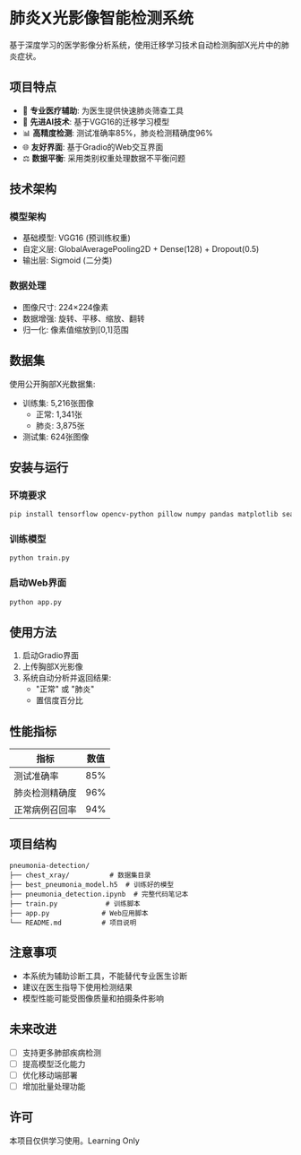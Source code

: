 # 肺炎X光影像智能检测系统

基于深度学习的医学影像分析系统，使用迁移学习技术自动检测胸部X光片中的肺炎症状。

## 项目特点

- 🏥 **专业医疗辅助**: 为医生提供快速肺炎筛查工具
- 🤖 **先进AI技术**: 基于VGG16的迁移学习模型
- 📊 **高精度检测**: 测试准确率85%，肺炎检测精确度96%
- 🌐 **友好界面**: 基于Gradio的Web交互界面
- ⚖️ **数据平衡**: 采用类别权重处理数据不平衡问题

## 技术架构

### 模型架构
- 基础模型: VGG16 (预训练权重)
- 自定义层: GlobalAveragePooling2D + Dense(128) + Dropout(0.5)
- 输出层: Sigmoid (二分类)

### 数据处理
- 图像尺寸: 224×224像素
- 数据增强: 旋转、平移、缩放、翻转
- 归一化: 像素值缩放到[0,1]范围

## 数据集

使用公开胸部X光数据集:
- 训练集: 5,216张图像
  - 正常: 1,341张
  - 肺炎: 3,875张
- 测试集: 624张图像

## 安装与运行

### 环境要求
```bash
pip install tensorflow opencv-python pillow numpy pandas matplotlib seaborn scikit-learn jupyter gradio
```

### 训练模型
```python
python train.py
```

### 启动Web界面
```python
python app.py
```

## 使用方法

1. 启动Gradio界面
2. 上传胸部X光影像
3. 系统自动分析并返回结果:
   - "正常" 或 "肺炎"
   - 置信度百分比

## 性能指标

| 指标 | 数值 |
|------|------|
| 测试准确率 | 85% |
| 肺炎检测精确度 | 96% |
| 正常病例召回率 | 94% |

## 项目结构

```
pneumonia-detection/
├── chest_xray/          # 数据集目录
├── best_pneumonia_model.h5  # 训练好的模型
├── pneumonia_detection.ipynb  # 完整代码笔记本
├── train.py            # 训练脚本
├── app.py             # Web应用脚本
└── README.md          # 项目说明
```

## 注意事项

- 本系统为辅助诊断工具，不能替代专业医生诊断
- 建议在医生指导下使用检测结果
- 模型性能可能受图像质量和拍摄条件影响

## 未来改进

- [ ] 支持更多肺部疾病检测
- [ ] 提高模型泛化能力
- [ ] 优化移动端部署
- [ ] 增加批量处理功能

## 许可

本项目仅供学习使用。Learning Only
